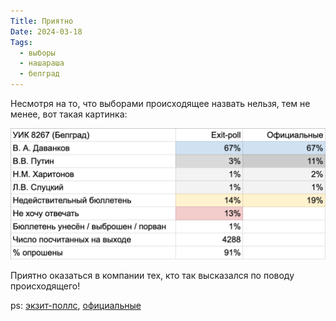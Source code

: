 ```yaml
---
Title: Приятно
Date: 2024-03-18
Tags:
  - выборы
  - нашараша
  - белград
---
```


Несмотря на то, что выборами происходящее назвать нельзя, тем не менее, вот такая картинка:

![Результаты УИК 8276](images/vote24-results@2x.png)

Приятно оказаться в компании тех, кто так высказался по поводу происходящего!

ps: [экзит-поллс][], [официальные][]

[экзит-поллс]: https://docs.google.com/spreadsheets/u/0/d/e/2PACX-1vTGDVMHm6jfZGxBBObUqKP27oWrPT_ZT2MFt8WwTU5G3M4BP9iPDZ9RlyTktAM2Z2lLB5ZGbHGTd82A/pubhtml?gid=1210620809&pli=1
[официальные]: https://fm.alexeypegov.com/images/vote24-uik@2x.jpg

